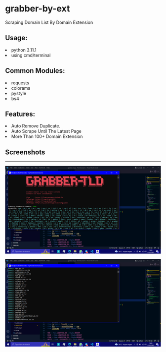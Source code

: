 # grabber-by-ext
Scraping Domain List By Domain Extension

## Usage:
<li>python 3.11.1</li>
<li>using cmd/terminal</li>

## Common Modules:
<li>requests</li>
<li>colorama</li>
<li>pystyle</li>
<li>bs4</li>

## Features:
<li>Auto Remove Duplicate.</li>
<li>Auto Scrape Until The Latest Page</li>
<li>More Than 100+ Domain Extension</li>

## Screenshots
---
![Screenshot](https://raw.githubusercontent.com/franzcassano/grabber-by-ext/main/Screenshot%20(25).png)

![Screenshot](https://raw.githubusercontent.com/franzcassano/grabber-by-ext/main/Screenshot%20(26).png)
